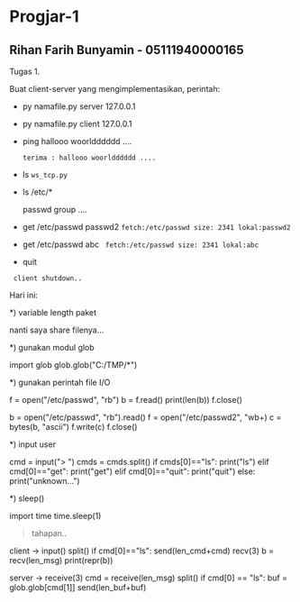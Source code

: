 # Progjar-1
## Rihan Farih Bunyamin - 05111940000165
Tugas 1.

Buat client-server yang mengimplementasikan, perintah:

* py namafile.py server 127.0.0.1
* py namafile.py client 127.0.0.1

* ping hallooo woorldddddd ....

  ```terima : hallooo woorldddddd ....```

* ls
  ```ws_tcp.py```

* ls /etc/*

 
  passwd
  group
  .... 
  

* get /etc/passwd passwd2
  ```fetch:/etc/passwd size: 2341 lokal:passwd2```

* get /etc/passwd abc
 ``` fetch:/etc/passwd size: 2341 lokal:abc```
* quit
 ``` server shutdown..
  client shutdown..
```
Hari ini:

*) variable length paket 
 
nanti saya share filenya...

*) gunakan modul glob

import glob
glob.glob("C:/TMP/*")

*) gunakan perintah file I/O

f = open("/etc/passwd", "rb")
b = f.read()
print(len(b))
f.close()

b = open("/etc/passwd", "rb").read()
f = open("/etc/passwd2", "wb+)
c = bytes(b, "ascii")
f.write(c)
f.close()

*) input user

cmd = input("> ")
cmds = cmds.split()
if cmds[0]=="ls":
    print("ls")
elif cmd[0]=="get":
    print("get")
elif cmd[0]=="quit":
    print("quit")
else:
    print("unknown...")

*) sleep()

import time
time.sleep(1)


> tahapan..

client -> input()
split()
if cmd[0]=="ls":
   send(len_cmd+cmd)
   recv(3)
   b = recv(len_msg)
   print(repr(b))


server ->
   receive(3)
   cmd = receive(len_msg)
   split()
   if cmd[0] == "ls":
       buf = glob.glob[cmd[1]]
       send(len_buf+buf)
   

